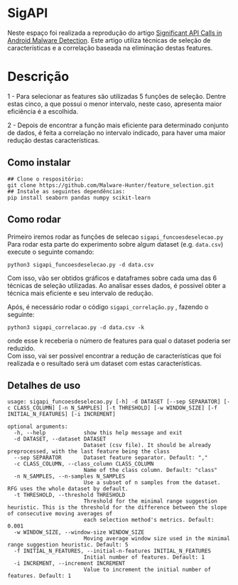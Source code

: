 # SigAPI

Neste espaço foi realizada a reprodução do artigo [Significant API Calls in Android Malware Detection](https://ksiresearch.org/seke/seke20paper/paper143.pdf).
Este artigo utiliza técnicas de seleção de características e a correlação baseada na eliminação destas features.

# Descrição
1 - Para selecionar as features são utilizadas 5 funções de seleção. Dentre estas cinco, a que possui o menor intervalo, neste caso, apresenta maior eficiência é a escolhida.

2 - Depois de encontrar a função mais eficiente para determinado conjunto de dados, é feita a correlação no intervalo indicado, para haver uma maior redução destas características.

## Como instalar

```
## Clone o respositório:
git clone https://github.com/Malware-Hunter/feature_selection.git
## Instale as seguintes dependências:
pip install seaborn pandas numpy scikit-learn
```

## Como rodar

Primeiro iremos rodar as funções de selecao `sigapi_funcoesdeselecao.py`
Para rodar esta parte do experimento sobre algum dataset (e.g. `data.csv`) execute o seguinte comando:

```
python3 sigapi_funcoesdeselecao.py -d data.csv
``` 
         
Com isso, vão ser obtidos gráficos e dataframes sobre cada uma das 6 técnicas de seleção utilizadas.
Ao analisar esses dados, é possivel obter a técnica mais eficiente e seu intervalo de redução.

Após, é necessário rodar o código `sigapi_correlação.py` , fazendo o seguinte:

```
python3 sigapi_correlacao.py -d data.csv -k 
``` 
onde esse k receberia o número de features para qual o dataset poderia ser reduzido.           
Com isso, vai ser possível encontrar a redução de características que foi realizada e o resultado será um dataset com estas características.
  
## Detalhes de uso

```
usage: sigapi_funcoesdeselecao.py [-h] -d DATASET [--sep SEPARATOR] [-c CLASS_COLUMN] [-n N_SAMPLES] [-t THRESHOLD] [-w WINDOW_SIZE] [-f INITIAL_N_FEATURES] [-i INCREMENT]

optional arguments:
  -h, --help            show this help message and exit
  -d DATASET, --dataset DATASET
                        Dataset (csv file). It should be already preprocessed, with the last feature being the class
  --sep SEPARATOR       Dataset feature separator. Default: ","
  -c CLASS_COLUMN, --class_column CLASS_COLUMN
                        Name of the class column. Default: "class"
  -n N_SAMPLES, --n-samples N_SAMPLES
                        Use a subset of n samples from the dataset. RFG uses the whole dataset by default.
  -t THRESHOLD, --threshold THRESHOLD
                        Threshold for the minimal range suggestion heuristic. This is the threshold for the difference between the slope of consecutive moving averages of
                        each selection method's metrics. Default: 0.001
  -w WINDOW_SIZE, --window-size WINDOW_SIZE
                        Moving average window size used in the minimal range suggestion heuristic. Default: 5
  -f INITIAL_N_FEATURES, --initial-n-features INITIAL_N_FEATURES
                        Initial number of features. Default: 1
  -i INCREMENT, --increment INCREMENT
                        Value to increment the initial number of features. Default: 1
```
